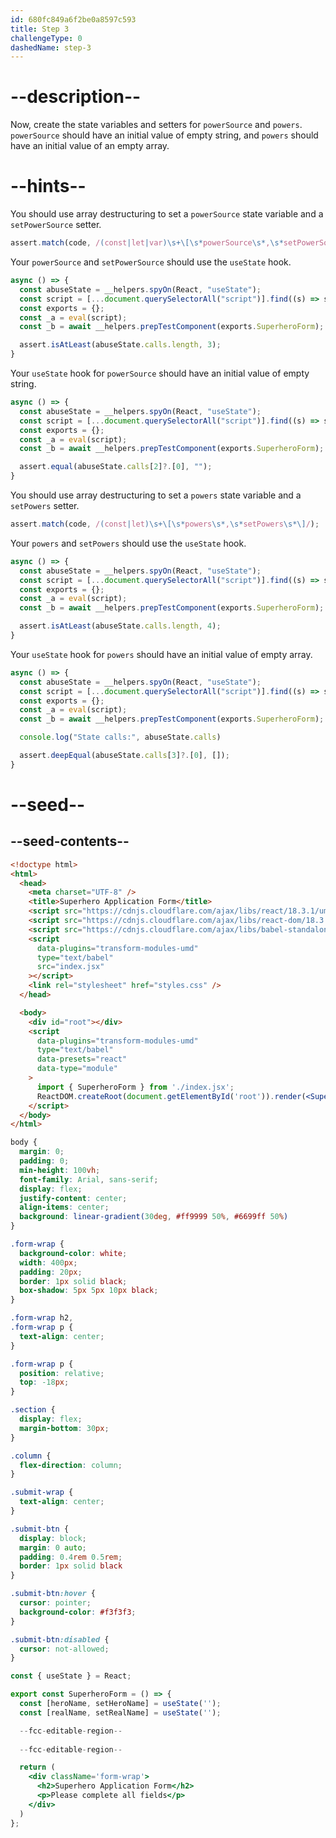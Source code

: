```yaml
---
id: 680fc849a6f2be0a8597c593
title: Step 3
challengeType: 0
dashedName: step-3
---
```


# --description--

Now, create the state variables and setters for `powerSource` and `powers`. `powerSource` should have an initial value of empty string, and `powers` should have an initial value of an empty array.

# --hints--

You should use array destructuring to set a `powerSource` state variable and a `setPowerSource` setter.

```js
assert.match(code, /(const|let|var)\s+\[\s*powerSource\s*,\s*setPowerSource\s*\]/);
```

Your `powerSource` and `setPowerSource` should use the `useState` hook.

```js
async () => {
  const abuseState = __helpers.spyOn(React, "useState");
  const script = [...document.querySelectorAll("script")].find((s) => s.dataset.src ===  "index.jsx").innerText;
  const exports = {};
  const _a = eval(script);
  const _b = await __helpers.prepTestComponent(exports.SuperheroForm);

  assert.isAtLeast(abuseState.calls.length, 3);
}
```

Your `useState` hook for `powerSource` should have an initial value of empty string.

```js
async () => {
  const abuseState = __helpers.spyOn(React, "useState");
  const script = [...document.querySelectorAll("script")].find((s) => s.dataset.src ===  "index.jsx").innerText;
  const exports = {};
  const _a = eval(script);
  const _b = await __helpers.prepTestComponent(exports.SuperheroForm);

  assert.equal(abuseState.calls[2]?.[0], "");
}
```

You should use array destructuring to set a `powers` state variable and a `setPowers` setter.

```js
assert.match(code, /(const|let)\s+\[\s*powers\s*,\s*setPowers\s*\]/);
```

Your `powers` and `setPowers` should use the `useState` hook.

```js
async () => {
  const abuseState = __helpers.spyOn(React, "useState");
  const script = [...document.querySelectorAll("script")].find((s) => s.dataset.src ===  "index.jsx").innerText;
  const exports = {};
  const _a = eval(script);
  const _b = await __helpers.prepTestComponent(exports.SuperheroForm);

  assert.isAtLeast(abuseState.calls.length, 4);
}
```

Your `useState` hook for `powers` should have an initial value of empty array.

```js
async () => {
  const abuseState = __helpers.spyOn(React, "useState");
  const script = [...document.querySelectorAll("script")].find((s) => s.dataset.src ===  "index.jsx").innerText;
  const exports = {};
  const _a = eval(script);
  const _b = await __helpers.prepTestComponent(exports.SuperheroForm);

  console.log("State calls:", abuseState.calls)

  assert.deepEqual(abuseState.calls[3]?.[0], []);
}
```

# --seed--

## --seed-contents--

```html
<!doctype html>
<html>
  <head>
    <meta charset="UTF-8" />
    <title>Superhero Application Form</title>
    <script src="https://cdnjs.cloudflare.com/ajax/libs/react/18.3.1/umd/react.development.js"></script>
    <script src="https://cdnjs.cloudflare.com/ajax/libs/react-dom/18.3.1/umd/react-dom.development.js"></script>
    <script src="https://cdnjs.cloudflare.com/ajax/libs/babel-standalone/7.26.3/babel.min.js"></script>
    <script
      data-plugins="transform-modules-umd"
      type="text/babel"
      src="index.jsx"
    ></script>
    <link rel="stylesheet" href="styles.css" />
  </head>

  <body>
    <div id="root"></div>
    <script
      data-plugins="transform-modules-umd"
      type="text/babel"
      data-presets="react"
      data-type="module"
    >
      import { SuperheroForm } from './index.jsx';
      ReactDOM.createRoot(document.getElementById('root')).render(<SuperheroForm />);
    </script>
  </body>
</html>
```

```css
body {
  margin: 0;
  padding: 0;
  min-height: 100vh;
  font-family: Arial, sans-serif;
  display: flex;
  justify-content: center;
  align-items: center;
  background: linear-gradient(30deg, #ff9999 50%, #6699ff 50%)
}

.form-wrap {
  background-color: white;
  width: 400px;
  padding: 20px;
  border: 1px solid black;
  box-shadow: 5px 5px 10px black;
}

.form-wrap h2,
.form-wrap p {
  text-align: center;
}

.form-wrap p {
  position: relative;
  top: -18px;
}

.section {
  display: flex;
  margin-bottom: 30px;
}

.column {
  flex-direction: column;
}

.submit-wrap {
  text-align: center;
}

.submit-btn {
  display: block;
  margin: 0 auto;
  padding: 0.4rem 0.5rem;
  border: 1px solid black
}

.submit-btn:hover {
  cursor: pointer;
  background-color: #f3f3f3;
}

.submit-btn:disabled {
  cursor: not-allowed;
}
```

```jsx
const { useState } = React;

export const SuperheroForm = () => {
  const [heroName, setHeroName] = useState('');
  const [realName, setRealName] = useState('');

  --fcc-editable-region--
  
  --fcc-editable-region--

  return (
    <div className='form-wrap'>
      <h2>Superhero Application Form</h2>
      <p>Please complete all fields</p>
    </div>
  )
};
```

